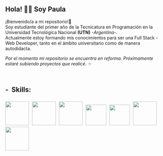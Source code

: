## Hola! 👋🏼 Soy Paula 
¡Bienvenido/a a mi repositorio!🎉
 <br>Soy estudiante del primer año de la Tecnicatura en Programación en la Universidad Tecnológica Nacional <strong>(UTN)</strong> -<i>Argentina</i>-.
 <br>Actualmente estoy formando mis conocimientos para ser una Full Stack - Web Developer, tanto en el ámbito universitario como de manera autodidacta.
 <br><p><i>Por el momento mi repositorio se encuentra en reforma. Próximamente estaré subiendo proyectos que realicé. ✨</i></p><br>

<h2><p>- &nbsp;Skills:
<br><br>
<img src="https://upload.wikimedia.org/wikipedia/commons/thumb/9/99/Unofficial_JavaScript_logo_2.svg/245px-Unofficial_JavaScript_logo_2.svg.png" width="75">&nbsp;
  <img src="https://upload.wikimedia.org/wikipedia/commons/thumb/4/47/React.svg/250px-React.svg.png" width="75">&nbsp;
  <img src="https://upload.wikimedia.org/wikipedia/commons/thumb/6/61/HTML5_logo_and_wordmark.svg/250px-HTML5_logo_and_wordmark.svg.png" width="75">&nbsp;
  <img src="https://logospng.org/download/css-3/logo-css-3-2048.png" width="65">&nbsp;
  <img src="https://i.pinimg.com/originals/6e/46/e7/6e46e7dbe2bb73dacc055e5dbd85c3ad.png" width="65">&nbsp;
  <img src="https://ugeek.github.io/blog/images-blog/git.png" width="75">&nbsp;
  <img src="https://cdn.icon-icons.com/icons2/2845/PNG/512/linux_logo_icon_181333.png" width="75">&nbsp;
</p></h2>


